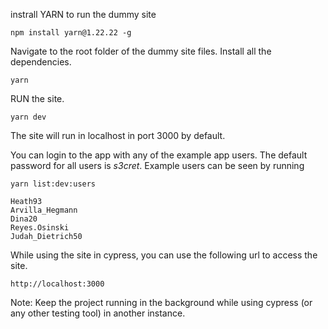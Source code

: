 
instrall YARN to run the dummy site
```node
npm install yarn@1.22.22 -g
```

Navigate to the root folder of the dummy site files.
Install all the dependencies.
```node
yarn
``` 

RUN the site.
```node
yarn dev
```

The site will run in localhost in port 3000 by default.


You can login to the app with any of the example app users.
The default password for all users is *s3cret*.
Example users can be seen by running
```node
yarn list:dev:users

Heath93
Arvilla_Hegmann
Dina20
Reyes.Osinski
Judah_Dietrich50
```

While using the site in cypress, you can use the following url to access the site.
```link
http://localhost:3000
```

Note: Keep the project running in the background while using cypress (or any other testing tool) in another instance.
